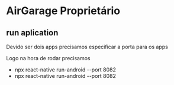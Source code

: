 # AirGarage Proprietário

## run aplication
Devido ser dois apps precisamos especificar a porta para os apps

Logo na hora de rodar precisamos
- npx react-native run-android --port 8082
- npx react-native run-android --port 8082
